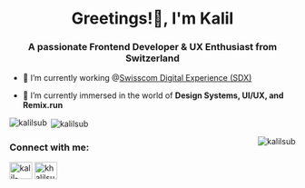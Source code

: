 <h1 align="center">Greetings!👋, I'm Kalil </h1>
<h3 align="center">A passionate Frontend Developer & UX Enthusiast from Switzerland</h3>

- 🔭 I’m currently working @[Swisscom Digital Experience (SDX)](https://sdx.swisscom.com/)

- 🌱 I’m currently immersed in the world of **Design Systems, UI/UX, and Remix.run**



<p><img align="left" src="https://github-readme-stats.vercel.app/api/top-langs?username=kalilsub&show_icons=true&locale=en&layout=compact" alt="kalilsub" /></p>

<p>&nbsp;<img align="center" src="https://github-readme-stats.vercel.app/api?username=kalilsub&show_icons=true&locale=en" alt="kalilsub" /></p>

<p><img align="right" src="https://github-readme-streak-stats.herokuapp.com/?user=kalilsub&" alt="kalilsub" /></p>

<h3 align="left">Connect with me:</h3>
<p align="left">
<a href="https://linkedin.com/in/kalil-subaan" target="blank"><img align="center" src="https://raw.githubusercontent.com/rahuldkjain/github-profile-readme-generator/master/src/images/icons/Social/linked-in-alt.svg" alt="kalil-subaan" height="30" width="40" /></a>
<a href="https://www.hackerrank.com/khalilsubaan" target="blank"><img align="center" src="https://raw.githubusercontent.com/rahuldkjain/github-profile-readme-generator/master/src/images/icons/Social/hackerrank.svg" alt="khalilsubaan" height="30" width="40" /></a>
</p>


